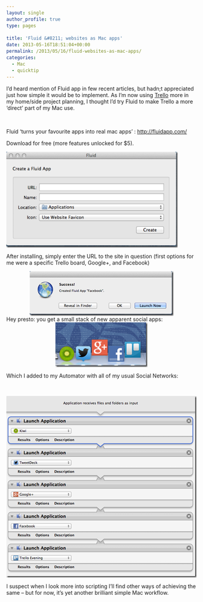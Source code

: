 ```yaml
---
layout: single
author_profile: true
type: pages

title: 'Fluid &#8211; websites as Mac apps'
date: 2013-05-16T18:51:04+00:00
permalink: /2013/05/16/fluid-websites-as-mac-apps/
categories:
  - Mac
  - quicktip
---
```

I’d heard mention of Fluid app in few recent articles, but hadn;t appreciated just how simple it would be to implement. As I’m now using <a href="https://trello.com/" target="_blank">Trello</a> more in my home/side project planning, I thought I’d try Fluid to make Trello a more ‘direct’ part of my Mac use.

&nbsp;

Fluid ‘turns your favourite apps into real mac apps’ : <a title="http://fluidapp.com/" href="http://fluidapp.com/" target="_blank">http://fluidapp.com/</a>

Download for free (more features unlocked for $5).

<p style="text-align: center;">
  <a href="/images/allbsuploads/2013/05/ScreenShot20130516at08.56.17.png"><img class="aligncenter" style="display: block; border: 0px;" title="Screen Shot 2013-05-16 at 08.56.17" alt="Screen Shot 2013-05-16 at 08.56.17" src="/images/allbsuploads/2013/05/ScreenShot20130516at08.56.17_thumb.png" width="454" height="253" border="0" /></a>
</p>

After installing, simply enter the URL to the site in question (first options for me were a specific Trello board, Google+, and Facebook)

[<img style="display: block; float: none; margin-left: auto; margin-right: auto; border: 0px;" title="Screen Shot 2013-05-16 at 08.56.34" alt="Screen Shot 2013-05-16 at 08.56.34" src="/images/allbsuploads/2013/05/ScreenShot20130516at08.56.34_thumb.png" width="381" height="118" border="0" />](/images/allbsuploads/2013/05/ScreenShot20130516at08.56.34.png) Hey presto: you get a small stack of new apparent social apps:[<img style="display: block; float: none; margin-left: auto; margin-right: auto; border: 0px;" title="Screen Shot 2013-05-16 at 17.51.57" alt="Screen Shot 2013-05-16 at 17.51.57" src="/images/allbsuploads/2013/05/ScreenShot20130516at17.51.57_thumb.png" width="244" height="118" border="0" />](/images/allbsuploads/2013/05/ScreenShot20130516at17.51.57.png)

Which I added to my Automator with all of my usual Social Networks:

&nbsp;

[<img style="display: block; float: none; margin-left: auto; margin-right: auto; border: 0px;" title="Screen Shot 2013-05-16 at 17.48.05" alt="Screen Shot 2013-05-16 at 17.48.05" src="/images/allbsuploads/2013/05/ScreenShot20130516at17.48.05_thumb.png" width="504" height="479" border="0" />](/images/allbsuploads/2013/05/ScreenShot20130516at17.48.05.png)

I suspect when I look more into scripting I’ll find other ways of achieving the same – but for now, it’s yet another brilliant simple Mac workflow.
